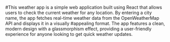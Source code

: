 #This weather app is a simple web application built using React that allows users to check the current weather for any location. By entering a city name, the app fetches real-time weather data from the OpenWeatherMap API and displays it in a visually #appealing format. The app features a clean, modern design with a glassmorphism effect, providing a user-friendly experience for anyone looking to get quick weather updates.






